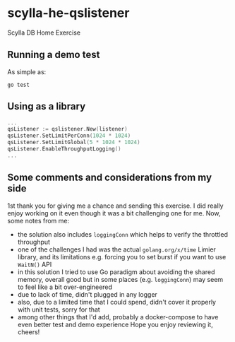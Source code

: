# scylla-he-qslistener
Scylla DB Home Exercise

## Running a demo test
As simple as:
```
go test
```

## Using as a library
```go
...
qsListener := qslistener.New(listener)
qsListener.SetLimitPerConn(1024 * 1024)
qsListener.SetLimitGlobal(5 * 1024 * 1024)
qsListener.EnableThroughputLogging()
...
```

## Some comments and considerations from my side
1st thank you for giving me a chance and sending this exercise. I did really enjoy working on it even though it was a bit challenging one for me.
Now, some notes from me:
 - the solution also includes `loggingConn` which helps to verify the throttled throughput
 - one of the challenges I had was the actual `golang.org/x/time` Limier library, and its limitations e.g. forcing you to set burst if you want to use `WaitN()` API 
 - in this solution I tried to use Go paradigm about avoiding the shared memory, overall good but in some places (e.g. `loggingConn`) may seem to feel like a bit over-engineered
 - due to lack of time, didn't plugged in any logger
 - also, due to a limited time that I could spend, didn't cover it properly with unit tests, sorry for that
 - among other things that I'd add, probably a docker-compose to have even better test and demo experience
Hope you enjoy reviewing it, cheers!